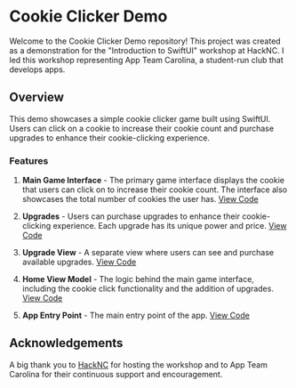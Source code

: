 # Cookie Clicker Demo

Welcome to the Cookie Clicker Demo repository! This project was created as a demonstration for the "Introduction to SwiftUI" workshop at HackNC. I led this workshop representing App Team Carolina, a student-run club that develops apps.

## Overview

This demo showcases a simple cookie clicker game built using SwiftUI. Users can click on a cookie to increase their cookie count and purchase upgrades to enhance their cookie-clicking experience.

### Features

1. **Main Game Interface** - The primary game interface displays the cookie that users can click on to increase their cookie count. The interface also showcases the total number of cookies the user has. [View Code](https://github.com/David-Williams-423/cookie-clicker-demo/blob/main/Cookie%20Clicker%20Demo/ContentView.swift)

2. **Upgrades** - Users can purchase upgrades to enhance their cookie-clicking experience. Each upgrade has its unique power and price. [View Code](https://github.com/David-Williams-423/cookie-clicker-demo/blob/main/Cookie%20Clicker%20Demo/Upgrade.swift)

3. **Upgrade View** - A separate view where users can see and purchase available upgrades. [View Code](https://github.com/David-Williams-423/cookie-clicker-demo/blob/main/Cookie%20Clicker%20Demo/UpgradeView.swift)

4. **Home View Model** - The logic behind the main game interface, including the cookie click functionality and the addition of upgrades. [View Code](https://github.com/David-Williams-423/cookie-clicker-demo/blob/main/Cookie%20Clicker%20Demo/HomeViewModel.swift)

5. **App Entry Point** - The main entry point of the app. [View Code](https://github.com/David-Williams-423/cookie-clicker-demo/blob/main/Cookie%20Clicker%20Demo/Cookie_Clicker_DemoApp.swift)

## Acknowledgements

A big thank you to [HackNC](https://hacknc.com) for hosting the workshop and to App Team Carolina for their continuous support and encouragement.
